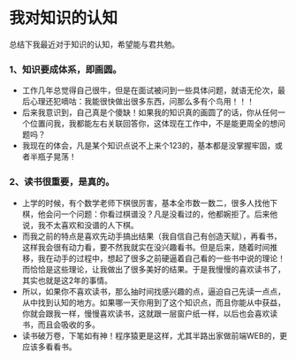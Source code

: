 # 我对知识的认知

总结下我最近对于知识的认知，希望能与君共勉。

### 1、知识要成体系，即画圆。

* 工作几年总觉得自己很牛，但是在面试被问到一些具体问题，就语无伦次，最后心理还犯嘀咕：我能很快做出很多东西，问那么多有个鸟用！！！
* 后来我意识到，自己真是个傻缺！如果我的知识真的画圆了的话，你从任何一个位置问我，我都能左右关联回答你，这体现在工作中，不是能更周全的想问题吗？
* 我现在的体会，凡是某个知识点说不上来个123的，基本都是没掌握牢固，或者半瓶子晃荡！

### 2、读书很重要，是真的。

* 上学的时候，有个数学老师下棋很厉害，基本全市数一数二，很多人找他下棋，他会问一个问题：你看过棋谱没？凡是没看过的，他都婉拒了。后来他说，我不太喜欢和没谱的人下棋。
* 而我之前的特点是喜欢先动手搞出结果（我自信自己有创造天赋），再看书，这样我会很有动力看，要不然我就实在没兴趣看书。但是后来，随着时间推移，我在动手的过程中，想起了很多之前硬逼着自己看的一些书中说的理论！而恰恰是这些理论，让我做出了很多美好的结果。于是我慢慢的喜欢读书了，其实也就是这2年的事情。
* 所以，如果你不喜欢读书，那么抽时间找感兴趣的点，逼迫自己先读一点点，从中找到认知的地方。如果哪一天你用到了这个知识点，而且你能从中获益，你就会跟我一样，慢慢喜欢读书，这就跟一层窗户纸一样，以后也会喜欢读书，而且会吸收的多。
* 读书破万卷，下笔如有神！程序猿更是这样，尤其半路出家做前端WEB的，更应该多看看书。